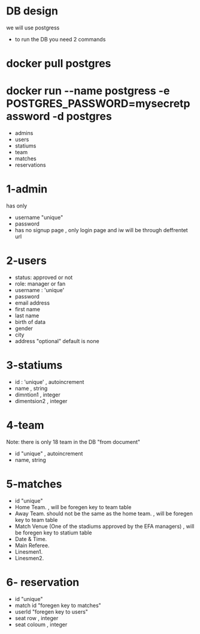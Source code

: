 # DB design

we will use postgress

- to run the DB you need 2 commands

# docker pull postgres

# docker run --name postgress -e POSTGRES_PASSWORD=mysecretpassword -d postgres

- admins
- users
- statiums
- team
- matches
- reservations

# 1-admin

has only

- username "unique"
- password
- has no signup page , only login page and iw will be through deffrentet url

# 2-users

- status: approved or not
- role: manager or fan
- username : 'unique'
- password
- email address
- first name
- last name
- birth of data
- gender
- city
- address "optional" default is none

# 3-statiums

- id : 'unique' , autoincrement
- name , string
- dimntion1 , integer
- dimentsion2 , integer

# 4-team

Note: there is only 18 team in the DB "from document"

- id "unique" , autoincrement
- name, string

# 5-matches

- id "unique"
- Home Team. , will be foregen key to team table
- Away Team. should not be the same as the home
  team. , will be foregen key to team table
- Match Venue (One of the stadiums approved by the EFA managers) , will be foregen key to statium table
- Date & Time.
- Main Referee.
- Linesmen1.
- Linesmen2.

# 6- reservation

- id "unique"
- match id "foregen key to matches"
- userId "foregen key to users"
- seat row , integer
- seat coloum , integer
